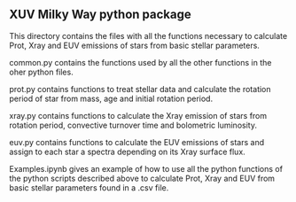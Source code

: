 ## XUV Milky Way python package

This directory contains the files with all the functions necessary to calculate Prot, Xray and EUV emissions of stars from basic stellar parameters.

common.py contains the functions used by all the other functions in the oher python files.

prot.py contains functions to treat stellar data and calculate the rotation period of star from mass, age and initial rotation period.

xray.py contains functions to calculate the Xray emission of stars from rotation period, convective turnover time and bolometric luminosity.

euv.py contains functions to calculate the EUV emissions of stars and assign to each star a spectra depending on its Xray surface flux.

Examples.ipynb gives an example of how to use all the python functions of the python scripts described above to calculate Prot, Xray and EUV from basic stellar parameters found in a .csv file.
            
